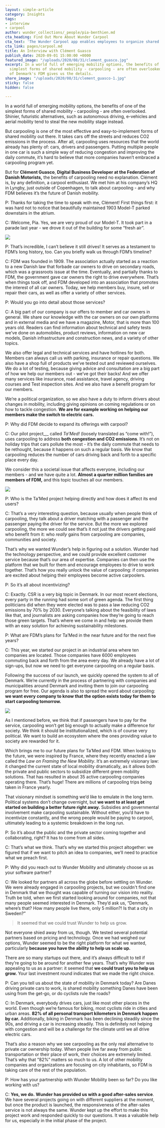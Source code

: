 ```yaml
---
layout: simple-article
category: Insights
tags:
- interview
- carpool
author: wunder_collections/_people/pia-benthien.md
cta_heading: Find Out More About Wunder Carpool
cta_text: 'The Wunder Carpool app enables employees to organize shared rides to work. '
cta_link: pages/carpool.md
title: An Interview with Clément Guasco
publish_date: 2020-09-01 15:00:00 +0000
featured_image: "/uploads/2020/08/31/clement_guasco.jpg"
excerpt: In a world full of emerging mobility options, the benefits of one of the
  simplest forms of shared mobility - carpooling - are often overlooked. Clément Guasco
  of Denmark's FDM gives us the details.
share_image: "/uploads/2020/08/31/clement_guasco-1.jpg"
sticky: false
hidden: false

---
```

In a world full of emerging mobility options, the benefits of one of the simplest forms of shared mobility - carpooling - are often overlooked. Shinier, futuristic alternatives, such as autonomous driving, e-vehicles and aerial mobility tend to steal the new mobility stage instead.

But carpooling is one of the most effective and easy-to-implement forms of shared mobility out there. It takes cars off the streets and reduces CO2 emissions in the process. After all, carpooling uses resources that the world already has plenty of: cars, drivers and passengers. Putting multiple people in one car is such a simple way of reducing congestion and improving the daily commute, it’s hard to believe that more companies haven’t embraced a carpooling program yet.

But for **Clément Guasco**, **Digital Business Developer at the Federation of Danish Motorists,** the benefits of carpooling need no explanation. Clément is, by any definition, a carpool enthusiast. We met him at his company’s HQ in Lyngby, just outside of Copenhagen, to talk about carpooling - and why FDM believes it’s the future of Danish mobility.

P: Thanks for taking the time to speak with me, Clément! First things first: it was hard not to notice that beautifully maintained 1903 Model-T parked downstairs in the atrium.

C: Welcome, Pia. Yes, we are very proud of our Model-T. It took part in a parade last year - we drove it out of the building for some “fresh air”.

![](/uploads/2020/09/03/model_t-1.jpg)

P: That’s incredible, I can’t believe it still drives! It serves as a testament to FDM’s long history, too. Can you briefly walk us through FDM’s timeline?

C: FDM was founded in 1909. The association actually started as a reaction to a new Danish law that forbade car owners to drive on secondary roads, which was a grassroots issue at the time. Eventually, and partially thanks to FDM, the government gave car owners the right to drive everywhere. That’s when things took off, and FDM developed into an association that promotes the interest of all car owners. Today, we help members buy, insure, sell or repair their cars, as well as offer a variety of other services.

P: Would you go into detail about those services?

C: A big part of our company is our offers to member and car owners in general. We share our knowledge with the car owners on our own platforms and in external media and we have a magazine, Motor, that is more than 100 years old. Readers can find information about technical and safety tests we’ve done on automobiles, product reviews, information on new car models, Danish infrastructure and construction news, and a variety of other topics.

We also offer legal and technical services and have hotlines for both. Members can always call us with parking, insurance or repair questions. We also have a shop full of products we’ve tested out and reviewed ourselves. We do a lot of testing, because giving advice and consultation are a big part of how we help our members out - we’ve got their backs! And we offer many services like insurance, road assistance, travel agency, driving courses and Test inspection sites. And we also have a benefit program for our members.

We’re a political organization, so we also have a duty to inform drivers about changes in mobility, including giving opinions on coming regulations or on how to tackle congestion. **We are for example working on helping our members make the switch to electric cars.**

P: Why did FDM decide to expand its offerings with carpool?

C: Our pilot project_,_ called _Ta’Med!_ (loosely translated as “come with!”), uses carpooling to address **both congestion and CO2 emissions**. It’s not on holiday trips that cars pollute the most - it’s the daily commute that needs to be rethought, because it happens on such a regular basis. We know that carpooling reduces the number of cars driving back and forth to a specific place every day.

We consider this a societal issue that affects everyone, including our members - and we have quite a lot. **Almost a quarter million families are members of FDM,** and this topic touches all our members.

![](/uploads/2020/09/02/clement_portrait.jpg)

P: Who is the Ta’Med project helping directly and how does it affect its end users?

C: That’s a very interesting question, because usually when people think of carpooling, they talk about a driver matching with a passenger and the passenger paying the driver for the service. But the more we explored carpooling, the more we could see that’s it not just the drivers getting paid who benefit from it: who _really_ gains from carpooling are companies, communities and society.

That’s why we wanted Wunder’s help in figuring out a solution. Wunder had the technology perspective, and we could provide excellent customer service because that’s our area of expertise. Companies can then use the platform that we built for them and encourage employees to drive to work together. That’s how you really unlock the value of carpooling: if companies are excited about helping their employees become active carpoolers.

P: So it’s all about incentivizing?

C: Exactly. CSR is a very big topic in Denmark. In our most recent elections, every party in the running had some sort of green agenda. The first thing politicians did when they were elected was to pass a law reducing CO2 emissions by 70% by 2030. Everyone’s talking about the feasibility of laws like that, and journalists are asking companies how they’re going to reach those green targets. That’s where we come in and help: we provide them with an easy solution for achieving sustainability milestones.

P: What are FDM’s plans for Ta’Med in the near future and for the next five years?

C: This year, we started our project in an industrial area where ten companies are located. Those companies have 6000 employees commuting back and forth from the area every day. We already have a lot of sign-ups, but now we need to get everyone carpooling on a regular basis.

Following the success of our launch, we quickly opened the system to all of Denmark. We’re currently in the process of partnering with companies and municipalities around Denmark and inviting them to join our carpooling program for free. Our agenda is also to spread the word about carpooling: **we want every company to know that the option exists today for them to start carpooling tomorrow.**

![](/uploads/2020/09/02/car.jpg)

As I mentioned before, we think that if passengers have to pay for the service, carpooling won’t get big enough to actually make a difference for society. We think it should be institutionalized, which is of course very political. We want to build an ecosystem where the ones providing value to society are rewarded for it.

Which brings me to our future plans for Ta’Med and FDM. When looking to the future, we were inspired by France, where they recently enacted a law called the _Law on Framing the New Mobility_. It’s an extremely visionary law: it changed the current state of local mobility dramatically, as it allows both the private and public sectors to subsidize different green mobility solutions. That has resulted in about 35 active carpooling companies operating there. That’s huge! There are millions of carpooling trips being taken in France yearly.

That visionary mindset is something we’d like to emulate in the long term. Political systems don’t change overnight, but **we want to at least get started on building a better future right away.** Subsidies and governmental involvement make carpooling sustainable. Without either, you’d have to incentivize constantly, and the wrong people would be paying to carpool, ultimately leading to a systemic breakdown in the long run.

P: So it’s about the public and the private sector coming together and collaborating, right? It has to come from all sides.

C: That’s what we think. That’s why we started this project altogether: we figured that if we want to pitch an idea to companies, we’ll need to practice what we preach first.

P: Why did you reach out to Wunder Mobility and ultimately choose us as your software partner?

C: We looked for partners all across the globe before settling on Wunder. We were already engaged in carpooling projects, but we couldn't find one in Denmark that we thought was capable of turning our vision into reality. Truth be told, when we first started looking around for companies, not that many people seemed interested in Denmark. They’d ask us, “Denmark, where’s that? How many people live there, only 5 million?! Is that a city in Sweden?”

> It seemed that we could trust Wunder to help us grow.

Not everyone shied away from us, though. We tested several potential partners based on pricing and technology. Once we had weighed our options, Wunder seemed to be the right platform for what we wanted, particularly **because you have the ability to help us scale up.**

There are so many startups out there, and it’s always difficult to tell if they’re going to be around for another few years. That’s why Wunder was appealing to us as a partner: it seemed that **we could trust you to help us grow.** Your last investment round indicates that we made the right choice.

P: Can you tell us about the state of mobility in Denmark today? Are Danes driving private cars to work, is shared mobility something Danes have been using from the get-go, or do cyclists rule the roads?

C: In Denmark, everybody drives cars, just like most other places in the world. Even though we’re famous for biking, most cyclists ride in cities and urban areas. **82% of all personal transport kilometers in Denmark happen by car.** Additionally, biking in Denmark has been declining steadily since the 90s, and driving a car is increasing steadily. This is definitely not helping with congestion and will be a challenge for the climate until we all drive electric cars.

That’s also a reason why we see carpooling as the only real alternative to private car ownership today. When people live far away from public transportation or their place of work, their choices are extremely limited. That’s why that “82%” matters so much to us. A lot of other mobility companies and organizations are focusing on city inhabitants, so FDM is taking care of the rest of the population.

P: How has your partnership with Wunder Mobility been so far? Do you like working with us?

C: **Yes, we do.** **Wunder has provided us with a good after-sales service**. We have several projects going on with different suppliers at the moment, but once the product is launched, the responsiveness of the after-sales service is not always the same. Wunder kept up the effort to make this project work and responded quickly to our questions. It was a valuable help for us, especially in the initial phase of the project.